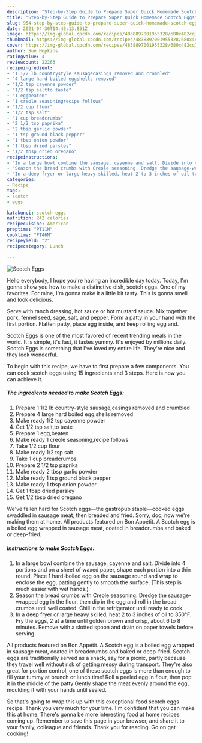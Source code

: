 ```yaml
---
description: "Step-by-Step Guide to Prepare Super Quick Homemade Scotch Eggs"
title: "Step-by-Step Guide to Prepare Super Quick Homemade Scotch Eggs"
slug: 954-step-by-step-guide-to-prepare-super-quick-homemade-scotch-eggs
date: 2021-04-30T14:40:13.851Z
image: https://img-global.cpcdn.com/recipes/4838897001955328/680x482cq70/scotch-eggs-recipe-main-photo.jpg
thumbnail: https://img-global.cpcdn.com/recipes/4838897001955328/680x482cq70/scotch-eggs-recipe-main-photo.jpg
cover: https://img-global.cpcdn.com/recipes/4838897001955328/680x482cq70/scotch-eggs-recipe-main-photo.jpg
author: Sue Hopkins
ratingvalue: 4
reviewcount: 22263
recipeingredient:
- "1 1/2 lb countrystyle sausagecasings removed and crumbled"
- "4 large hard boiled eggshells removed"
- "1/2 tsp cayenne powder"
- "1/2 tsp saltto taste"
- "1 eggbeaten"
- "1 creole seasoningrecipe follows"
- "1/2 cup flour"
- "1/2 tsp salt"
- "1 cup breadcrumbs"
- "2 1/2 tsp paprika"
- "2 tbsp garlic powder"
- "1 tsp ground black pepper"
- "1 tbsp onion powder"
- "1 tbsp dried parsley"
- "1/2 tbsp dried oregano"
recipeinstructions:
- "In a large bowl combine the sausage, cayenne and salt. Divide into 4 portions and on a sheet of waxed paper, shape each portion into a thin round. Place 1 hard-boiled egg on the sausage round and wrap to enclose the egg, patting gently to smooth the surface. (This step is much easier with wet hands.)"
- "Season the bread crumbs with Creole seasoning. Dredge the sausage-wrapped egg in the flour, then dip in the egg and roll in the bread crumbs until well coated. Chill in the refrigerator until ready to cook."
- "In a deep fryer or large heavy skilled, heat 2 to 3 inches of oil to 350°F. Fry the eggs, 2 at a time until golden brown and crisp, about 6 to 8 minutes. Remove with a slotted spoon and drain on paper towels before serving."
categories:
- Recipe
tags:
- scotch
- eggs

katakunci: scotch eggs 
nutrition: 242 calories
recipecuisine: American
preptime: "PT11M"
cooktime: "PT46M"
recipeyield: "2"
recipecategory: Lunch

---
```



![Scotch Eggs](https://img-global.cpcdn.com/recipes/4838897001955328/680x482cq70/scotch-eggs-recipe-main-photo.jpg)

Hello everybody, I hope you're having an incredible day today. Today, I'm gonna show you how to make a distinctive dish, scotch eggs. One of my favorites. For mine, I'm gonna make it a little bit tasty. This is gonna smell and look delicious.

Serve with ranch dressing, hot sauce or hot mustard sauce. Mix together pork, fennel seed, sage, salt, and pepper. Form a patty in your hand with the first portion. Flatten patty, place egg inside, and keep rolling egg and.

Scotch Eggs is one of the most favored of recent trending meals in the world. It is simple, it's fast, it tastes yummy. It's enjoyed by millions daily. Scotch Eggs is something that I've loved my entire life. They're nice and they look wonderful.


To begin with this recipe, we have to first prepare a few components. You can cook scotch eggs using 15 ingredients and 3 steps. Here is how you can achieve it.

<!--inarticleads1-->

##### The ingredients needed to make Scotch Eggs:

1. Prepare 1 1/2 lb country-style sausage,casings removed and crumbled
1. Prepare 4 large hard boiled egg,shells removed
1. Make ready 1/2 tsp cayenne powder
1. Get 1/2 tsp salt,to taste
1. Prepare 1 egg,beaten
1. Make ready 1 creole seasoning,recipe follows
1. Take 1/2 cup flour
1. Make ready 1/2 tsp salt
1. Take 1 cup breadcrumbs
1. Prepare 2 1/2 tsp paprika
1. Make ready 2 tbsp garlic powder
1. Make ready 1 tsp ground black pepper
1. Make ready 1 tbsp onion powder
1. Get 1 tbsp dried parsley
1. Get 1/2 tbsp dried oregano


We&#39;ve fallen hard for Scotch eggs—the gastropub staple—cooked eggs swaddled in sausage meat, then breaded and fried. Sorry, doc, now we&#39;re making them at home. All products featured on Bon Appétit. A Scotch egg is a boiled egg wrapped in sausage meat, coated in breadcrumbs and baked or deep-fried. 

<!--inarticleads2-->

##### Instructions to make Scotch Eggs:

1. In a large bowl combine the sausage, cayenne and salt. Divide into 4 portions and on a sheet of waxed paper, shape each portion into a thin round. Place 1 hard-boiled egg on the sausage round and wrap to enclose the egg, patting gently to smooth the surface. (This step is much easier with wet hands.)
1. Season the bread crumbs with Creole seasoning. Dredge the sausage-wrapped egg in the flour, then dip in the egg and roll in the bread crumbs until well coated. Chill in the refrigerator until ready to cook.
1. In a deep fryer or large heavy skilled, heat 2 to 3 inches of oil to 350°F. Fry the eggs, 2 at a time until golden brown and crisp, about 6 to 8 minutes. Remove with a slotted spoon and drain on paper towels before serving.


All products featured on Bon Appétit. A Scotch egg is a boiled egg wrapped in sausage meat, coated in breadcrumbs and baked or deep-fried. Scotch eggs are traditionally served as a snack, say for a picnic, partly because they travel well without risk of getting messy during transport. They&#39;re also great for portion control, one of these scotch eggs is more than enough to fill your tummy at brunch or lunch time! Roll a peeled egg in flour, then pop it in the middle of the patty Gently shape the meat evenly around the egg, moulding it with your hands until sealed. 

So that's going to wrap this up with this exceptional food scotch eggs recipe. Thank you very much for your time. I'm confident that you can make this at home. There's gonna be more interesting food at home recipes coming up. Remember to save this page in your browser, and share it to your family, colleague and friends. Thank you for reading. Go on get cooking!
